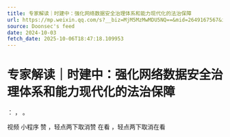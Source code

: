```yaml
---
title: 专家解读｜时建中：强化网络数据安全治理体系和能力现代化的法治保障
url: https://mp.weixin.qq.com/s?__biz=MjM5MzMwMDU5NQ==&mid=2649167567&idx=2&sn=ff61dc72cad89983f857e4d90f36a2ef
source: Doonsec's feed
date: 2024-10-03
fetch_date: 2025-10-06T18:47:18.109953
---
```


# 专家解读｜时建中：强化网络数据安全治理体系和能力现代化的法治保障

：
，
。

视频
小程序
赞
，轻点两下取消赞
在看
，轻点两下取消在看